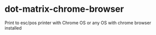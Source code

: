 # dot-matrix-chrome-browser
Print to esc/pos printer with Chrome OS or any OS with chrome browser installed
